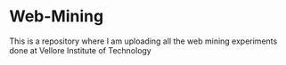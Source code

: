 # Web-Mining
This is a repository where I am uploading all the web mining experiments done at Vellore Institute of Technology
